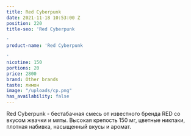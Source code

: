 ```yaml
---
title: Red Cyberpunk
date: 2021-11-18 10:53:00 Z
position: 220
title-seo: 'Red Cyberpunk

'
product-name: 'Red Cyberpunk

'
nicotine: 150
portions: 20
price: 2800
brand: Other brands
taste: лимон
image: "/uploads/cp.png"
has_availability: false
---
```


Red Cyberpunk - бестабачная смесь от известного бренда RED со вкусом  жвачки и мяты. Высокая крепость 150 мг, цветные никпаки, плотная набивка, насыщенный вкусы и аромат.
